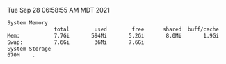 Tue Sep 28 06:58:55 AM MDT 2021
```bash
System Memory
               total        used        free      shared  buff/cache   available
Mem:           7.7Gi       594Mi       5.2Gi       8.0Mi       1.9Gi       6.7Gi
Swap:          7.6Gi        36Mi       7.6Gi
System Storage
670M	.
```
```bash
